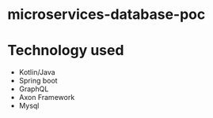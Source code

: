 # microservices-database-poc

# Technology used

+ Kotlin/Java
+ Spring boot
+ GraphQL
+ Axon Framework
+ Mysql
